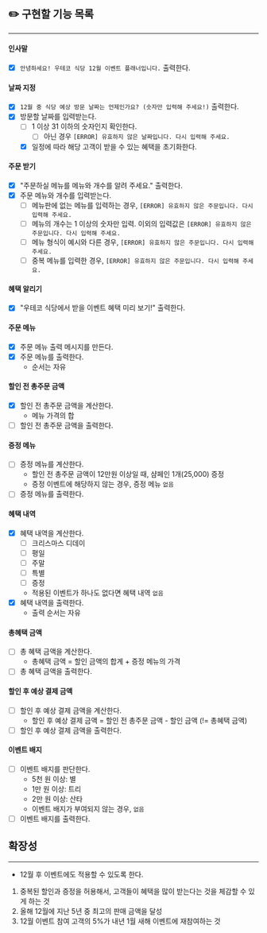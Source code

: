 ## ✏️ 구현할 기능 목록

---

#### 인사말

- [x] `안녕하세요! 우테코 식당 12월 이벤트 플래너입니다.` 출력한다.

#### 날짜 지정

- [x] `12월 중 식당 예상 방문 날짜는 언제인가요? (숫자만 입력해 주세요!)` 출력한다.
- [x] 방문할 날짜를 입력받는다.
    - [ ] 1 이상 31 이하의 숫자인지 확인한다.
        - [ ] 아닌 경우 `[ERROR] 유효하지 않은 날짜입니다. 다시 입력해 주세요.`
    - [x] 일정에 따라 해당 고객이 받을 수 있는 혜택을 초기화한다.

#### 주문 받기

- [x] "주문하실 메뉴를 메뉴와 개수를 알려 주세요." 출력한다.
- [x] 주문 메뉴와 개수를 입력받는다.
    - [ ] 메뉴판에 없는 메뉴를 입력하는 경우, `[ERROR] 유효하지 않은 주문입니다. 다시 입력해 주세요.`
    - [ ] 메뉴의 개수는 1 이상의 숫자만 입력. 이외의 입력값은 `[ERROR] 유효하지 않은 주문입니다. 다시 입력해 주세요.`
    - [ ] 메뉴 형식이 예시와 다른 경우, `[ERROR] 유효하지 않은 주문입니다. 다시 입력해 주세요.`
    - [ ] 중복 메뉴를 입력한 경우, `[ERROR] 유효하지 않은 주문입니다. 다시 입력해 주세요.`

#### 혜택 알리기

- [x] "우테코 식당에서 받을 이벤트 혜택 미리 보기!" 출력한다.

#### 주문 메뉴

- [x] 주문 메뉴 출력 메시지를 만든다.
- [x] 주문 메뉴를 출력한다.
    - 순서는 자유

#### 할인 전 총주문 금액

- [x] 할인 전 총주문 금액을 계산한다.
    - 메뉴 가격의 합
- [ ] 할인 전 총주문 금액을 출력한다.

#### 증정 메뉴

- [ ] 증정 메뉴를 계산한다.
    - 할인 전 총주문 금액이 12만원 이상일 때, 샴페인 1개(25,000) 증정
    - 증정 이벤트에 해당하지 않는 경우, 증정 메뉴 `없음`
- [ ] 증정 메뉴를 출력한다.

#### 혜택 내역

- [x] 혜택 내역을 계산한다.
    - [ ] 크리스마스 디데이
    - [ ] 평일
    - [ ] 주말
    - [ ] 특별
    - [ ] 증정
    - 적용된 이벤트가 하나도 없다면 혜택 내역 `없음`
- [x] 혜택 내역을 출력한다.
    - 출력 순서는 자유

#### 총혜택 금액

- [ ] 총 혜택 금액을 계산한다.
    - 총혜택 금액 = 할인 금액의 합계 + 증정 메뉴의 가격
- [ ] 총 혜택 금액을 출력한다.

#### 할인 후 예상 결제 금액

- [ ] 할인 후 예상 결제 금액을 계산한다.
    - 할인 후 예상 결제 금액 = 할인 전 총주문 금액 - 할인 금액 (!= 총혜택 금액)
- [ ] 할인 후 예상 결제 금액을 출력한다.

#### 이벤트 배지

- [ ] 이벤트 배지를 판단한다.
    - 5천 원 이상: 별
    - 1만 원 이상: 트리
    - 2만 원 이상: 산타
    - 이벤트 배지가 부여되지 않는 경우, `없음`
- [ ] 이벤트 배지를 출력한다.

## 확장성

---

+ 12월 후 이벤트에도 적용할 수 있도록 한다.


1. 중복된 할인과 증정을 허용해서, 고객들이 혜택을 많이 받는다는 것을 체감할 수 있게 하는 것
2. 올해 12월에 지난 5년 중 최고의 판매 금액을 달성
3. 12월 이벤트 참여 고객의 5%가 내년 1월 새해 이벤트에 재참여하는 것